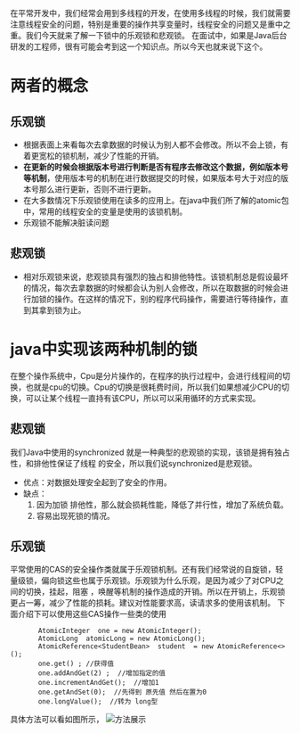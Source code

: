 在平常开发中，我们经常会用到多线程的开发，在使用多线程的时候，我们就需要注意线程安全的问题，特别是重要的操作共享变量时，线程安全的问题又是重中之重。我们今天就来了解一下锁中的乐观锁和悲观锁。
在面试中，如果是Java后台研发的工程师，很有可能会考到这一个知识点。所以今天也就来说下这个。
# 两者的概念
   ## 乐观锁
  -  根据表面上来看每次去拿数据的时候认为别人都不会修改。所以不会上锁，有着更宽松的锁机制，减少了性能的开销。
   -  **在更新的时候会根据版本号进行判断是否有程序去修改这个数据，例如版本号等机制**，使用版本号的机制在进行数据提交的时候，如果版本号大于对应的版本号那么进行更新，否则不进行更新。
   -  在大多数情况下乐观锁使用在读多的应用上。在java中我们所了解的atomic包中，常用的线程安全的变量是使用的该锁机制。
  - 乐观锁不能解决脏读问题
   ## 悲观锁
   - 相对乐观锁来说，悲观锁具有强烈的独占和排他特性。该锁机制总是假设最坏的情况，每次去拿数据的时候都会认为别人会修改，所以在取数据的时候会进行加锁的操作。在这样的情况下，别的程序代码操作，需要进行等待操作，直到其拿到锁为止。
# java中实现该两种机制的锁
  在整个操作系统中，Cpu是分片操作的，在程序的执行过程中，会进行线程间的切换，也就是cpu的切换。Cpu的切换是很耗费时间，所以我们如果想减少CPU的切换，可以让某个线程一直持有该CPU，所以可以采用循环的方式来实现。
  ## 悲观锁
   我们Java中使用的synchronized 就是一种典型的悲观锁的实现，该锁是拥有独占性，和排他性保证了线程 的安全，所以我们说synchronized是悲观锁。
   - 优点：对数据处理安全起到了安全的作用。
   - 缺点：
       1. 因为加锁 排他性，那么就会损耗性能，降低了并行性，增加了系统负载。
        2. 容易出现死锁的情况。 
  ## 乐观锁
   平常使用的CAS的安全操作类就属于乐观锁机制。还有我们经常说的自旋锁，轻量级锁，偏向锁这些也属于乐观锁。乐观锁为什么乐观，是因为减少了对CPU之间的切换，挂起，阻塞 ，唤醒等机制的操作造成的开销。所以在开销上，乐观锁更占一筹，减少了性能的损耗。建议对性能要求高，读请求多的使用该机制。
下面介绍下可以使用这些CAS操作一些类的使用
 ```
        AtomicInteger  one = new AtomicInteger();
        AtomicLong  atomicLong = new AtomicLong();
        AtomicReference<StudentBean>  student  = new AtomicReference<>();
        one.get() ; //获得值
        one.addAndGet(2) ;  //增加指定的值
        one.incrementAndGet();  //增加1
        one.getAndSet(0);  //先得到 原先值 然后在置为0
        one.longValue();  //转为 long型
```
具体方法可以看如图所示，
![方法展示](https://upload-images.jianshu.io/upload_images/4237685-0fd5e99f2ed35764.png?imageMogr2/auto-orient/strip%7CimageView2/2/w/1240)

  

   
 
